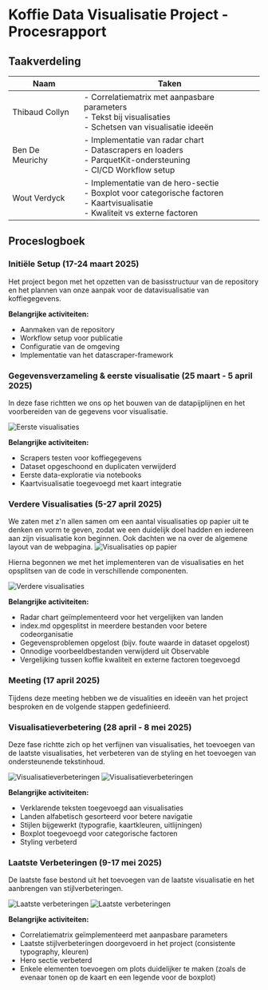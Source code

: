 # Koffie Data Visualisatie Project - Procesrapport

## Taakverdeling

| Naam            | Taken                                                           |
|-----------------|---------------------------------------------------------------------------------------|
| Thibaud Collyn  | - Correlatiematrix met aanpasbare parameters<br>- Tekst bij visualisaties<br>- Schetsen van visualisatie ideeën  |
| Ben De Meurichy | - Implementatie van radar chart<br>- Datascrapers en loaders<br>- ParquetKit-ondersteuning<br>- CI/CD Workflow setup |
| Wout Verdyck    | - Implementatie van de hero-sectie<br>- Boxplot voor categorische factoren<br>- Kaartvisualisatie<br>- Kwaliteit vs externe factoren |

## Proceslogboek

### Initiële Setup (17-24 maart 2025)

Het project begon met het opzetten van de basisstructuur van de repository en het plannen van onze aanpak voor de datavisualisatie van koffiegegevens.

**Belangrijke activiteiten:**
- Aanmaken van de repository
- Workflow setup voor publicatie
- Configuratie van de omgeving
- Implementatie van het datascraper-framework

### Gegevensverzameling & eerste visualisatie (25 maart - 5 april 2025)

In deze fase richtten we ons op het bouwen van de datapijplijnen en het voorbereiden van de gegevens voor visualisatie.

![Eerste visualisaties](screenshots/earth.png)

**Belangrijke activiteiten:**
- Scrapers testen voor koffiegegevens
- Dataset opgeschoond en duplicaten verwijderd
- Eerste data-exploratie via notebooks
- Kaartvisualisatie toegevoegd met kaart integratie

### Verdere Visualisaties (5-27 april 2025)
We zaten met z'n allen samen om een aantal visualisaties op papier uit te denken en vorm te geven, zodat we een duidelijk doel hadden en iedereen aan zijn visualisatie kon beginnen. Ook dachten we na over de algemene layout van de webpagina.
![Visualisaties op papier](screenshots/visualisations_on_paper.jpg)

Hierna begonnen we met het implementeren van de visualisaties en het opsplitsen van de code in verschillende componenten.

![Verdere visualisaties](screenshots/verdere_vis.png)

**Belangrijke activiteiten:**
- Radar chart geïmplementeerd voor het vergelijken van landen
- index.md opgesplitst in meerdere bestanden voor betere codeorganisatie
- Gegevensproblemen opgelost (bijv. foute waarde in dataset opgelost)
- Onnodige voorbeeldbestanden verwijderd uit Observable
- Vergelijking tussen koffie kwaliteit en externe factoren toegevoegd

### Meeting (17 april 2025)
Tijdens deze meeting hebben we de visualities en ideeën van het project besproken en de volgende stappen gedefinieerd.

### Visualisatieverbetering (28 april - 8 mei 2025)

Deze fase richtte zich op het verfijnen van visualisaties, het toevoegen van de laatste visualisaties, het verbeteren van de styling en het toevoegen van ondersteunende tekstinhoud.

![Visualisatieverbeteringen](screenshots/vis_april.png)
![Visualisatieverbeteringen](screenshots/vis_8_mei.png)

**Belangrijke activiteiten:**
- Verklarende teksten toegevoegd aan visualisaties
- Landen alfabetisch gesorteerd voor betere navigatie
- Stijlen bijgewerkt (typografie, kaartkleuren, uitlijningen)
- Boxplot toegevoegd voor categorische factoren
- Styling verbeterd

### Laatste Verbeteringen (9-17 mei 2025)

De laatste fase bestond uit het toevoegen van de laatste visualisatie en het aanbrengen van stijlverbeteringen.

![Laatste verbeteringen](screenshots/hero.png)
![Laatste verbeteringen](screenshots/matrix.png)

**Belangrijke activiteiten:**
- Correlatiematrix geïmplementeerd met aanpasbare parameters
- Laatste stijlverbeteringen doorgevoerd in het project (consistente typography, kleuren)
- Hero sectie verbeterd
- Enkele elementen toevoegen om plots duidelijker te maken (zoals de evenaar tonen op de kaart en een legende voor de boxplot)
